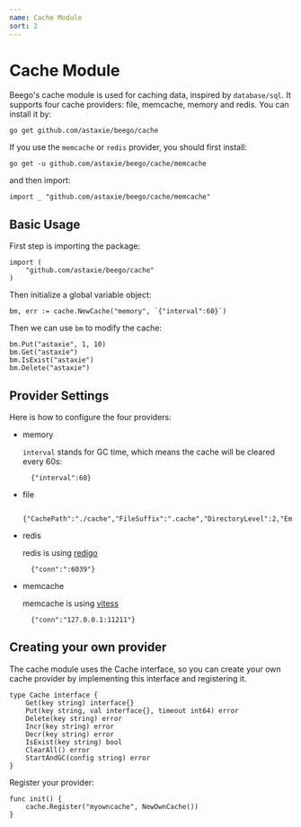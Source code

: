 ```yaml
---
name: Cache Module
sort: 2
---
```


# Cache Module

Beego's cache module is used for caching data, inspired by `database/sql`. It supports four cache providers: file, memcache, memory and redis. You can install it by:

	go get github.com/astaxie/beego/cache

If you use the `memcache` or `redis` provider, you should first install:

	go get -u github.com/astaxie/beego/cache/memcache

and then import:

	import _ "github.com/astaxie/beego/cache/memcache"

## Basic Usage

First step is importing the package:

	import (
		"github.com/astaxie/beego/cache"
	)

Then initialize a global variable object:

	bm, err := cache.NewCache("memory", `{"interval":60}`)

Then we can use `bm` to modify the cache:

	bm.Put("astaxie", 1, 10)
	bm.Get("astaxie")
	bm.IsExist("astaxie")
	bm.Delete("astaxie")

## Provider Settings

Here is how to configure the four providers:

- memory

	`interval` stands for GC time, which means the cache will be cleared every 60s:

		{"interval":60}

- file

		{"CachePath":"./cache","FileSuffix":".cache","DirectoryLevel":2,"EmbedExpiry":120}

- redis

	redis is using [redigo](http://github.com/garyburd/redigo/redis)

		{"conn":":6039"}

- memcache

	memcache is using [vitess](http://code.google.com/p/vitess/go/memcache)

		{"conn":"127.0.0.1:11211"}

## Creating your own provider

The cache module uses the Cache interface, so you can create your own cache provider by implementing this interface and registering it.

	type Cache interface {
		Get(key string) interface{}
		Put(key string, val interface{}, timeout int64) error
		Delete(key string) error
		Incr(key string) error
		Decr(key string) error
		IsExist(key string) bool
		ClearAll() error
		StartAndGC(config string) error
	}

Register your provider:

	func init() {
		cache.Register("myowncache", NewOwnCache())
	}
